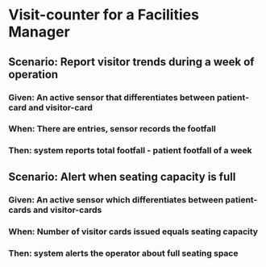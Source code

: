 # Visit-counter for a Facilities Manager

## Scenario: Report visitor trends during a week of operation

### Given: An active sensor that differentiates between patient-card and visitor-card

### When: There are entries, sensor records the footfall

### Then: system reports total footfall - patient footfall of a week

## Scenario: Alert when seating capacity is full

### Given: An active sensor which differentiates between patient-cards and visitor-cards

### When: Number of  visitor cards issued equals seating capacity

### Then: system alerts the operator about full seating space
